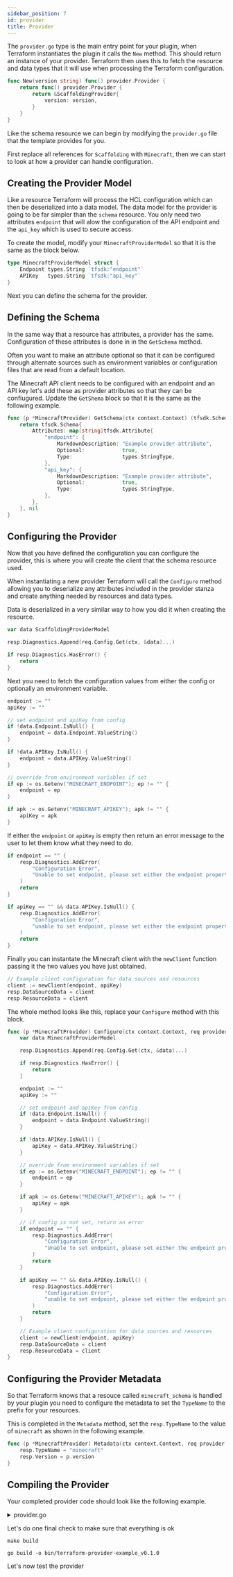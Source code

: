 ```yaml
---
sidebar_position: 7
id: provider
title: Provider
---
```


The `provider.go`  type is the main entry point for your plugin, when
Terraform instantiates the plugin it calls the `New` method. This should
return an instance of your provider. Terraform then uses this to fetch the
resource and data types that it will use when processing the Terraform
configuration.

```go
func New(version string) func() provider.Provider {
	return func() provider.Provider {
		return &ScaffoldingProvider{
			version: version,
		}
	}
}
```

Like the schema resource we can begin by modifying the `provider.go` file
that the template provides for you.

First replace all references for `Scaffolding` with `Minecraft`, then we can
start to look at how a provider can handle configuration.

## Creating the Provider Model

Like a resource Terraform will process the HCL configuration which can then
be deserialized into a data model. The data model for the provider is going
to be far simpler than the `schema` resource. You only need two attributes
`endpoint` that will alow the configuration of the API endpoint and the
`api_key` which is used to secure access.

To create the model, modify your `MinecraftProviderModel` so
that it is the same as the block below.

```go
type MinecraftProviderModel struct {
	Endpoint types.String `tfsdk:"endpoint"`
	APIKey   types.String `tfsdk:"api_key"`
}
```

Next you can define the schema for the provider.

## Defining the Schema

In the same way that a resource has attributes, a provider has the same.
Configuration of these attributes is done in in the `GetSchema` method.

Often you want to make an attribute optional so that it can be configured 
through alternate sources such as environment variables or configuration 
files that are read from a default location.

The Minecraft API client needs to be configured with an endpoint and an API key
let's add these as provider attributes so that they can be confiugured. Update
the `GetShema` block so that it is the same as the following example. 

```go
func (p *MinecraftProvider) GetSchema(ctx context.Context) (tfsdk.Schema, diag.Diagnostics) {
	return tfsdk.Schema{
		Attributes: map[string]tfsdk.Attribute{
			"endpoint": {
				MarkdownDescription: "Example provider attribute",
				Optional:            true,
				Type:                types.StringType,
			},
			"api_key": {
				MarkdownDescription: "Example provider attribute",
				Optional:            true,
				Type:                types.StringType,
			},
		},
	}, nil
}
```

## Configuring the Provider

Now that you have defined the configuration you can configure the provider,
this is where you will create the client that the schema resource used.

When instantiating a new provider Terraform will call the `Configure`
method allowing you to deserialize any attributes included in the provider
stanza and create anything needed by resources and data types.

Data is deserialized in a very similar way to how you did it when creating the 
resource.

```go
var data ScaffoldingProviderModel

resp.Diagnostics.Append(req.Config.Get(ctx, &data)...)

if resp.Diagnostics.HasError() {
	return
}
```

Next you need to fetch the configuration values from either the config
or optionally an environment variable.

```go
endpoint := ""
apiKey := ""

// set endpoint and apiKey from config
if !data.Endpoint.IsNull() {
	endpoint = data.Endpoint.ValueString()
}

if !data.APIKey.IsNull() {
	endpoint = data.APIKey.ValueString()
}

// override from environment variables if set
if ep := os.Getenv("MINECRAFT_ENDPOINT"); ep != "" {
	endpoint = ep
}

if apk := os.Getenv("MINECRAFT_APIKEY"); apk != "" {
	apiKey = apk
}
```

If either the `endpoint` or `apiKey` is empty then return
an error message to the user to let them know what they need to do.

```go
if endpoint == "" {
	resp.Diagnostics.AddError(
		"Configuration Error",
		"Unable to set endpoint, please set either the endpoint property in the provider or the environment variable 'MINECRAFT_ENDPOINT'",
	)
	return
}

if apiKey == "" && data.APIKey.IsNull() {
	resp.Diagnostics.AddError(
		"Configuration Error",
		"unable to set endpoint, please set either the endpoint property in the provider or the environment variable 'MINECRAFT_APIKEY'",
	)
	return
}
```

Finally you can instantate the Minecraft client with the `newClient` function
passing it the two values you have just obtained.

```go
// Example client configuration for data sources and resources
client := newClient(endpoint, apiKey)
resp.DataSourceData = client
resp.ResourceData = client	
```

The whole method looks like this, replace your `Configure` method with this
block.

```go
func (p *MinecraftProvider) Configure(ctx context.Context, req provider.ConfigureRequest, resp *provider.ConfigureResponse) {
	var data MinecraftProviderModel

	resp.Diagnostics.Append(req.Config.Get(ctx, &data)...)

	if resp.Diagnostics.HasError() {
		return
	}

	endpoint := ""
	apiKey := ""

	// set endpoint and apiKey from config
	if !data.Endpoint.IsNull() {
		endpoint = data.Endpoint.ValueString()
	}

	if !data.APIKey.IsNull() {
		apiKey = data.APIKey.ValueString()
	}

	// override from environment variables if set
	if ep := os.Getenv("MINECRAFT_ENDPOINT"); ep != "" {
		endpoint = ep
	}

	if apk := os.Getenv("MINECRAFT_APIKEY"); apk != "" {
		apiKey = apk
	}

	// if config is not set, return an error
	if endpoint == "" {
		resp.Diagnostics.AddError(
			"Configuration Error",
			"Unable to set endpoint, please set either the endpoint property in the provider or the environment variable 'MINECRAFT_ENDPOINT'",
		)
		return
	}

	if apiKey == "" && data.APIKey.IsNull() {
		resp.Diagnostics.AddError(
			"Configuration Error",
			"unable to set endpoint, please set either the endpoint property in the provider or the environment variable 'MINECRAFT_APIKEY'",
		)
		return
	}

	// Example client configuration for data sources and resources
	client := newClient(endpoint, apiKey)
	resp.DataSourceData = client
	resp.ResourceData = client
}
```

## Configuring the Provider Metadata

So that Terraform knows that a resouce called `minecraft_schema` is handled
by your plugin you need to configure the metadata to set the `TypeName` to the
prefix for your resources.

This is completed in the `Metadata` method, set the `resp.TypeName` to the
value of `minecraft` as shown in the following example.

```go
func (p *MinecraftProvider) Metadata(ctx context.Context, req provider.MetadataRequest, resp *provider.MetadataResponse) {
	resp.TypeName = "minecraft"
	resp.Version = p.version
}
```
	
## Compiling the Provider

Your completed provider code should look like the following example.

<details>
  <summary>provider.go</summary>

```go
package provider

import (
	"context"
	"os"

	"github.com/hashicorp/terraform-plugin-framework/datasource"
	"github.com/hashicorp/terraform-plugin-framework/diag"
	"github.com/hashicorp/terraform-plugin-framework/provider"
	"github.com/hashicorp/terraform-plugin-framework/resource"
	"github.com/hashicorp/terraform-plugin-framework/tfsdk"
	"github.com/hashicorp/terraform-plugin-framework/types"
)

// Ensure ScaffoldingProvider satisfies various provider interfaces.
var _ provider.Provider = &MinecraftProvider{}
var _ provider.ProviderWithMetadata = &MinecraftProvider{}

// ScaffoldingProvider defines the provider implementation.
type MinecraftProvider struct {
	// version is set to the provider version on release, "dev" when the
	// provider is built and ran locally, and "test" when running acceptance
	// testing.
	version string
}

// ScaffoldingProviderModel describes the provider data model.
type MinecraftProviderModel struct {
	Endpoint types.String `tfsdk:"endpoint"`
	APIKey   types.String `tfsdk:"api_key"`
}

func (p *MinecraftProvider) Metadata(ctx context.Context, req provider.MetadataRequest, resp *provider.MetadataResponse) {
	resp.TypeName = "scaffolding"
	resp.Version = p.version
}

func (p *MinecraftProvider) GetSchema(ctx context.Context) (tfsdk.Schema, diag.Diagnostics) {
	return tfsdk.Schema{
		Attributes: map[string]tfsdk.Attribute{
			"endpoint": {
				MarkdownDescription: "Example provider attribute",
				Optional:            true,
				Type:                types.StringType,
			},
			"api_key": {
				MarkdownDescription: "Example provider attribute",
				Optional:            true,
				Type:                types.StringType,
			},
		},
	}, nil
}

func (p *MinecraftProvider) Configure(ctx context.Context, req provider.ConfigureRequest, resp *provider.ConfigureResponse) {
	var data MinecraftProviderModel

	resp.Diagnostics.Append(req.Config.Get(ctx, &data)...)

	if resp.Diagnostics.HasError() {
		return
	}

	endpoint := ""
	apiKey := ""

	// set endpoint and apiKey from config
	if !data.Endpoint.IsNull() {
		endpoint = data.Endpoint.ValueString()
	}

	if !data.APIKey.IsNull() {
		apiKey = data.APIKey.ValueString()
	}

	// override from environment variables if set
	if ep := os.Getenv("MINECRAFT_ENDPOINT"); ep != "" {
		endpoint = ep
	}

	if apk := os.Getenv("MINECRAFT_APIKEY"); apk != "" {
		apiKey = apk
	}

	// if config is not set, return an error
	if endpoint == "" {
		resp.Diagnostics.AddError(
			"Configuration Error",
			"Unable to set endpoint, please set either the endpoint property in the provider or the environment variable 'MINECRAFT_ENDPOINT'",
		)
		return
	}

	if apiKey == "" && data.APIKey.IsNull() {
		resp.Diagnostics.AddError(
			"Configuration Error",
			"unable to set endpoint, please set either the endpoint property in the provider or the environment variable 'MINECRAFT_APIKEY'",
		)
		return
	}

	// Example client configuration for data sources and resources
	client := newClient(endpoint, apiKey)
	resp.DataSourceData = client
	resp.ResourceData = client
}

func (p *MinecraftProvider) Resources(ctx context.Context) []func() resource.Resource {
	return []func() resource.Resource{
		NewSchemaResource,
	}
}

func (p *MinecraftProvider) DataSources(ctx context.Context) []func() datasource.DataSource {
	return []func() datasource.DataSource{
		NewExampleDataSource,
	}
}

func New(version string) func() provider.Provider {
	return func() provider.Provider {
		return &MinecraftProvider{
			version: version,
		}
	}
}

```
</details>
	
Let's do one final check to make sure that everything is ok

```shell
make build
```

```shell
go build -o bin/terraform-provider-example_v0.1.0
```

Let's now test the provider

	
	
	
	
	
	
	